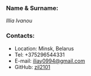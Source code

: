 ### Name & Surname: 

*Illia Ivanou*                           

### Contacts:
- Location: Minsk, Belarus
- Tel: +375296544331
- E-mail: iliay0994@gmail.com
- GitHub: [zil2101](https://github.com/zil2101)
